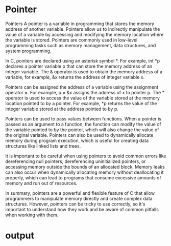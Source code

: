 # Pointer
Pointers A pointer is a variable in programming that stores the memory address of another variable. Pointers allow us to indirectly manipulate the value of a variable by accessing and modifying the memory location where the variable is stored. Pointers are commonly used in low-level programming tasks such as memory management, data structures, and system programming.

In C, pointers are declared using an asterisk symbol *. For example, int *p declares a pointer variable p that can store the memory address of an integer variable. The & operator is used to obtain the memory address of a variable, for example, &x returns the address of integer variable x.

Pointers can be assigned the address of a variable using the assignment operator =. For example, p = &x assigns the address of x to pointer p. The * operator is used to access the value of the variable stored at the memory location pointed to by a pointer. For example, *p returns the value of the integer variable stored at the address pointed to by p.

Pointers can be used to pass values between functions. When a pointer is passed as an argument to a function, the function can modify the value of the variable pointed to by the pointer, which will also change the value of the original variable. Pointers can also be used to dynamically allocate memory during program execution, which is useful for creating data structures like linked lists and trees.

It is important to be careful when using pointers to avoid common errors like dereferencing null pointers, dereferencing uninitialized pointers, or accessing memory outside the bounds of an allocated block. Memory leaks can also occur when dynamically allocating memory without deallocating it properly, which can lead to programs that consume excessive amounts of memory and run out of resources.

In summary, pointers are a powerful and flexible feature of C that allow programmers to manipulate memory directly and create complex data structures. However, pointers can be tricky to use correctly, so it's important to understand how they work and be aware of common pitfalls when working with them.

# output 

